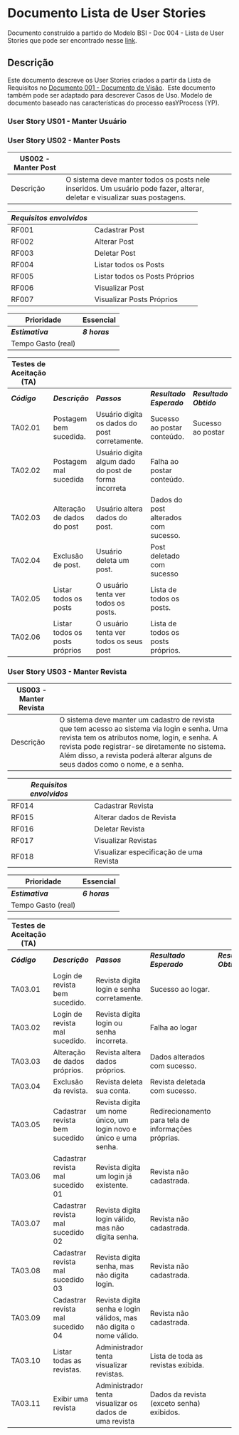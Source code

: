 # Documento Lista de User Stories  

Documento construído a partido do Modelo BSI - Doc 004 - Lista de User Stories que pode ser encontrado nesse [link](https://docs.google.com/document/d/1Ns2J9KTpLgNOpCZjXJXw_RSCSijTJhUx4zgFhYecEJg/edit?usp=sharing). 

## Descrição  

Este documento descreve os User Stories criados a partir da Lista de Requisitos no [Documento 001 - Documento de Visão](https://github.com/tacianosilva/eng-software-2/blob/master/docs/doc-visao.md).  Este documento também pode ser adaptado para descrever Casos de Uso. Modelo de documento baseado nas características do processo easYProcess (YP).

### User Story US01 - Manter Usuário

### User Story US02 - Manter Posts  

| US002 - Manter Post  |    |
| - | - |
| Descrição   | O sistema deve manter todos os posts nele inseridos. Um usuário pode fazer, alterar, deletar e visualizar suas postagens. | 

| ***Requisitos envolvidos*** |  |
| ------ | ------ |
| RF001 | Cadastrar Post |
| RF002 | Alterar Post |
| RF003 | Deletar Post |
| RF004 | Listar todos os Posts |
| RF005 | Listar todos os Posts Próprios |
| RF006 | Visualizar Post |
| RF007 | Visualizar Posts Próprios |

| Prioridade | Essencial |
| ------ | ------ |
| ***Estimativa*** | ***8 horas*** |
| Tempo Gasto (real) |  |

| Testes de Aceitação (TA) | | | | |
| - | - | - | - | - |
| ***Código*** | ***Descrição*** | ***Passos*** | ***Resultado Esperado*** | ***Resultado Obtido*** |
| TA02.01 | Postagem bem sucedida. | Usuário digita os dados do post corretamente. | Sucesso ao postar conteúdo. | Sucesso ao postar |
| TA02.02 | Postagem mal sucedida | Usuário digita algum dado do post de forma incorreta | Falha ao postar conteúdo. |  |
| TA02.03 | Alteração de dados do post | Usuário altera dados do post. | Dados do post alterados com sucesso. |  |
| TA02.04 | Exclusão de post. | Usuário deleta um post. | Post deletado com sucesso |  |
| TA02.05 | Listar todos os posts | O usuário tenta ver todos os posts. | Lista de todos os posts. |  |
| TA02.06 | Listar todos os posts próprios | O usuário tenta ver todos os seus post | Lista de todos os posts próprios. |  |

### User Story US03 - Manter Revista

| US003 - Manter Revista | |
| - | - |
| Descrição | O sistema deve manter um cadastro de revista que tem acesso ao sistema via login e senha. Uma revista tem os atributos nome, login, e senha. A revista pode registrar-se diretamente no sistema. Além disso, a revista poderá alterar alguns de seus dados como o nome, e a senha. |

| ***Requisitos envolvidos*** |  |
| ------ | ------ |
| RF014 | Cadastrar Revista |
| RF015 | Alterar dados de Revista |
| RF016 | Deletar Revista |
| RF017 | Visualizar Revistas | 
| RF018 | Visualizar especificação de uma Revista |

| Prioridade | Essencial |
| ------ | ------ |
| ***Estimativa*** | ***6 horas*** |
| Tempo Gasto (real) |  |

| Testes de Aceitação (TA) | | | | |
| - | - | - | - | - |
| ***Código*** | ***Descrição*** | ***Passos*** | ***Resultado Esperado*** | ***Resultado Obtido*** |
| TA03.01 | Login de revista bem sucedido. | Revista digita login e senha corretamente. | Sucesso ao logar. |
| TA03.02 | Login de revista mal sucedido. | Revista digita login ou senha incorreta. | Falha ao logar |
| TA03.03 | Alteração de dados próprios. | Revista altera dados próprios. | Dados alterados com sucesso. |
| TA03.04 | Exclusão da revista. | Revista deleta sua conta. | Revista deletada com sucesso. |
| TA03.05 | Cadastrar revista bem sucedido | Revista digita um nome único, um login novo e único e uma senha. | Redirecionamento para tela de informações próprias. |
| TA03.06 | Cadastrar revista mal sucedido 01 | Revista digita um login já existente. | Revista não cadastrada. |
| TA03.07 | Cadastrar revista mal sucedido 02 | Revista digita login válido, mas não digita senha. | Revista não cadastrada. |
| TA03.08 | Cadastrar revista mal sucedido 03 | Revista digita senha, mas não digita login. | Revista não cadastrada. |
| TA03.09 | Cadastrar revista mal sucedido 04 | Revista digita senha e login válidos, mas não digita o nome válido. | Revista não cadastrada. |
| TA03.10 | Listar todas as revistas. | Administrador tenta visualizar revistas. | Lista de toda as revistas exibida. |
| TA03.11 | Exibir uma revista | Administrador tenta visualizar os dados de uma revista | Dados da revista (exceto senha) exibidos. |
